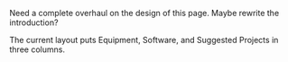 Need a complete overhaul on the design of this page. Maybe rewrite the introduction? 

The current layout puts Equipment, Software, and Suggested Projects in three columns.